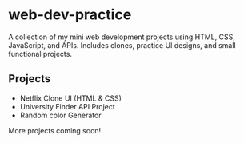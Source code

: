 # web-dev-practice
A collection of my mini web development projects using HTML, CSS, JavaScript, and APIs. Includes clones, practice UI designs, and small functional projects.

## Projects
- Netflix Clone UI (HTML & CSS)
- University Finder API Project
- Random color Generator

More projects coming soon!
